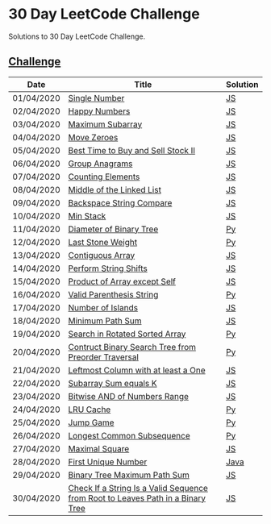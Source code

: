 30 Day LeetCode Challenge
========
Solutions to 30 Day LeetCode Challenge.

[Challenge](https://leetcode.com/explore/featured/card/30-day-leetcoding-challenge)
--------

| Date | Title | Solution |
| ---------- | ----- | -------- |
| 01/04/2020 | [Single Number](https://leetcode.com/explore/featured/card/30-day-leetcoding-challenge/528/week-1/3283/) | [JS](./single-number.js) |
| 02/04/2020 | [Happy Numbers](https://leetcode.com/explore/featured/card/30-day-leetcoding-challenge/528/week-1/3284/) | [JS](./happy-numbers.js) |
| 03/04/2020 | [Maximum Subarray](https://leetcode.com/explore/featured/card/30-day-leetcoding-challenge/528/week-1/3285/) | [JS](./maximum-subarray.js) |
| 04/04/2020 | [Move Zeroes](https://leetcode.com/explore/featured/card/30-day-leetcoding-challenge/528/week-1/3286/) | [JS](./move-zeroes.js) |
| 05/04/2020 | [Best Time to Buy and Sell Stock II](https://leetcode.com/explore/featured/card/30-day-leetcoding-challenge/528/week-1/3287/) | [JS](./best-time-to-buy-and-sell-stock-ii.js) |
| 06/04/2020 | [Group Anagrams](https://leetcode.com/explore/featured/card/30-day-leetcoding-challenge/528/week-1/3288/) | [JS](./group-anagrams.js) |
| 07/04/2020 | [Counting Elements](https://leetcode.com/explore/featured/card/30-day-leetcoding-challenge/528/week-1/3289/) | [JS](./counting-elements.js) |
| 08/04/2020 | [Middle of the Linked List](https://leetcode.com/explore/featured/card/30-day-leetcoding-challenge/529/week-2/3290/) | [JS](./middle-of-the-linked-list.js) |
| 09/04/2020 | [Backspace String Compare](https://leetcode.com/explore/featured/card/30-day-leetcoding-challenge/529/week-2/3291/) | [JS](./backspace-string-compare.js) |
| 10/04/2020 | [Min Stack](https://leetcode.com/explore/featured/card/30-day-leetcoding-challenge/529/week-2/3292/) | [JS](./min-stack.js) |
| 11/04/2020 | [Diameter of Binary Tree](https://leetcode.com/explore/featured/card/30-day-leetcoding-challenge/529/week-2/3293/) | [Py](./diameter-of-binary-tree.py) |
| 12/04/2020 | [Last Stone Weight](https://leetcode.com/explore/featured/card/30-day-leetcoding-challenge/529/week-2/3294/) | [Py](./last-stone-weight.py) |
| 13/04/2020 | [Contiguous Array](https://leetcode.com/explore/featured/card/30-day-leetcoding-challenge/529/week-2/3295/) | [JS](./contiguous-array.js) |
| 14/04/2020 | [Perform String Shifts](https://leetcode.com/explore/featured/card/30-day-leetcoding-challenge/529/week-2/3296/) | [JS](./perform-string-shifts.js) |
| 15/04/2020 | [Product of Array except Self](https://leetcode.com/explore/challenge/card/30-day-leetcoding-challenge/530/week-3/3300/) | [JS](./product-of-array-except-self.js) |
| 16/04/2020 | [Valid Parenthesis String](https://leetcode.com/explore/challenge/card/30-day-leetcoding-challenge/530/week-3/3301/) | [Py](./valid-parenthesis-string.py) |
| 17/04/2020 | [Number of Islands](https://leetcode.com/explore/challenge/card/30-day-leetcoding-challenge/530/week-3/3302/) | [JS](./number-of-islands.js) |
| 18/04/2020 | [Minimum Path Sum](https://leetcode.com/explore/challenge/card/30-day-leetcoding-challenge/530/week-3/3303/) | [JS](./minimum-path-sum.js) |
| 19/04/2020 | [Search in Rotated Sorted Array](https://leetcode.com/explore/challenge/card/30-day-leetcoding-challenge/530/week-3/3304/) | [Py](./search-in-rotated-sorted-array.py) |
| 20/04/2020 | [Contruct Binary Search Tree from Preorder Traversal](https://leetcode.com/explore/challenge/card/30-day-leetcoding-challenge/530/week-3/3305/) | [Py](./construct-binary-search-tree-from-preorder-traversal.py) |
| 21/04/2020 | [Leftmost Column with at least a One](https://leetcode.com/explore/challenge/card/30-day-leetcoding-challenge/530/week-3/3306/) | [JS](./leftmost-column-with-at-least-a-one.js) |
| 22/04/2020 | [Subarray Sum equals K](https://leetcode.com/explore/challenge/card/30-day-leetcoding-challenge/531/week-4/3307/) | [JS](./subarray-sum-equals-k.js) |
| 23/04/2020 | [Bitwise AND of Numbers Range](https://leetcode.com/explore/challenge/card/30-day-leetcoding-challenge/531/week-4/3308/) | [JS](./bitwise-and-of-numbers-range.js) |
| 24/04/2020 | [LRU Cache](https://leetcode.com/explore/challenge/card/30-day-leetcoding-challenge/531/week-4/3309/) | [Py](./lru-cache.js) |
| 25/04/2020 | [Jump Game](https://leetcode.com/explore/challenge/card/30-day-leetcoding-challenge/531/week-4/3310/) | [Py](./jump-game.py) |
| 26/04/2020 | [Longest Common Subsequence](https://leetcode.com/explore/challenge/card/30-day-leetcoding-challenge/531/week-4/3311/) | [Py](./longest-common-subsequence.py) |
| 27/04/2020 | [Maximal Square](https://leetcode.com/explore/challenge/card/30-day-leetcoding-challenge/531/week-4/3312/) | [JS](./maximal-square.js) |
| 28/04/2020 | [First Unique Number](https://leetcode.com/explore/challenge/card/30-day-leetcoding-challenge/531/week-4/3313/) | [Java](./first-unique-number.java) |
| 29/04/2020 | [Binary Tree Maximum Path Sum](https://leetcode.com/explore/challenge/card/30-day-leetcoding-challenge/532/week-5/3314/) | [JS](./binary-tree-maximum-path-sum.js) |
| 30/04/2020 | [Check If a String Is a Valid Sequence from Root to Leaves Path in a Binary Tree](https://leetcode.com/explore/challenge/card/30-day-leetcoding-challenge/532/week-5/3315) | [JS](./string-is-a-valid-sequence.js) |
